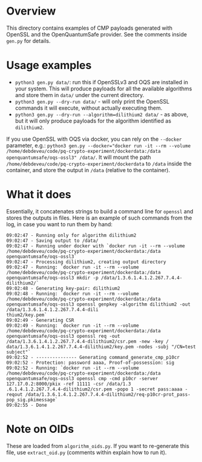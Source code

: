 
# Overview
This directory contains examples of CMP payloads generated with OpenSSL and the OpenQuantumSafe provider. See the comments inside `gen.py` for details.

# Usage examples
- `python3 gen.py data/`: run this if OpenSSLv3 and OQS are installed in your system. This will produce payloads for all the available algorithms and store them in `data/` under the current directory.
- `python3 gen.py --dry-run data/` - will only print the OpenSSL commands it will execute, without actually executing them.
- `python3 gen.py --dry-run --algorithm=dilithium2 data/` - as above, but it will only produce payloads for the algorithm identified as `dilithium2`.

If you use OpenSSL with OQS via docker, you can rely on the `--docker` parameter, e.g.: `python3 gen.py --docker="docker run -it --rm --volume /home/debdeveu/code/pq-crypto-experiment/dockerdata:/data openquantumsafe/oqs-ossl3" /data/`. It will mount the path `/home/debdeveu/code/pq-crypto-experiment/dockerdata` to `/data` inside the container, and store the output in `/data` (relative to the container).

# What it does
Essentially, it concatenates strings to build a command line for `openssl` and stores the outputs in files. Here is an example of such commands from the log, in case you want to run them by hand:

```commandline
09:02:47 - Running only for algorithm dilithium2
09:02:47 - Saving output to /data/
09:02:47 - Running under docker with `docker run -it --rm --volume /home/debdeveu/code/pq-crypto-experiment/dockerdata:/data openquantumsafe/oqs-ossl3`
09:02:47 - Processing dilithium2, creating output directory
09:02:47 - Running: `docker run -it --rm --volume /home/debdeveu/code/pq-crypto-experiment/dockerdata:/data openquantumsafe/oqs-ossl3 mkdir -p /data/1.3.6.1.4.1.2.267.7.4.4-dilithium2/`
09:02:48 - Generating key-pair: dilithium2
09:02:48 - Running: `docker run -it --rm --volume /home/debdeveu/code/pq-crypto-experiment/dockerdata:/data openquantumsafe/oqs-ossl3 openssl genpkey -algorithm dilithium2 -out /data/1.3.6.1.4.1.2.267.7.4.4-dili
thium2/key.pem`
09:02:49 - Generating CSR
09:02:49 - Running: `docker run -it --rm --volume /home/debdeveu/code/pq-crypto-experiment/dockerdata:/data openquantumsafe/oqs-ossl3 openssl req -out /data/1.3.6.1.4.1.2.267.7.4.4-dilithium2/csr.pem -new -key /
data/1.3.6.1.4.1.2.267.7.4.4-dilithium2/key.pem -nodes -subj "/CN=test subject"`
09:02:52 - --------------- Generating command_generate_cmp_p10cr
09:02:52 - Protection: password aaaa, Proof-of-possession: sig
09:02:52 - Running: `docker run -it --rm --volume /home/debdeveu/code/pq-crypto-experiment/dockerdata:/data openquantumsafe/oqs-ossl3 openssl cmp -cmd p10cr -server 127.17.0.2:8000/pkix -ref 11111 -csr /data/1.3
.6.1.4.1.2.267.7.4.4-dilithium2/csr.pem -popo 1 -secret pass:aaaa -reqout /data/1.3.6.1.4.1.2.267.7.4.4-dilithium2/req-p10cr-prot_pass-pop_sig.pkimessage`
09:02:55 - Done
```


# Note on OIDs
These are loaded from `algorithm_oids.py`. If you want to re-generate this file, use `extract_oid.py` (comments within explain how to run it).